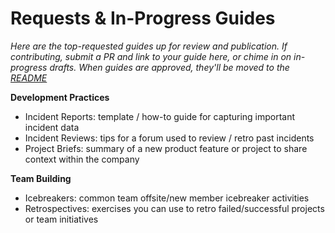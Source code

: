 # Requests & In-Progress Guides

*Here are the top-requested guides up for review and publication. If contributing, submit a PR and link to your guide here, or chime in on in-progress drafts. When guides are approved, they'll be moved to the <a href="README.md">README</a>*

**Development Practices**
* Incident Reports: template / how-to guide for capturing important incident data
* Incident Reviews: tips for a forum used to review / retro past incidents
* Project Briefs: summary of a new product feature or project to share context within the company

**Team Building**
* Icebreakers: common team offsite/new member icebreaker activities
* Retrospectives: exercises you can use to retro failed/successful projects or team initiatives
